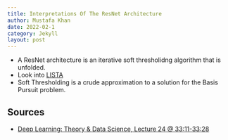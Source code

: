 ```yaml
---
title: Interpretations Of The ResNet Architecture
author: Mustafa Khan
date: 2022-02-1
category: Jekyll
layout: post
---
```


* A ResNet architecture is an iterative soft thresholidng algorithm that is unfolded.
* Look into [LISTA](http://yann.lecun.com/exdb/publis/pdf/gregor-icml-10.pdf)
* Soft Thresholding is a crude approximation to a solution for the Basis Pursuit problem.

## Sources
* [Deep Learning: Theory & Data Science, Lecture 24 @ 33:11-33:28](https://www.youtube.com/watch?v=8uFY54g8alw)

